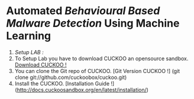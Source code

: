 # Automated *Behavioural Based Malware Detection* Using Machine Learning 

1. *Setup LAB :*
  1. To Setup Lab you have to download CUCKOO an opensource sandbox. [Download CUCKOO !](http://www.cuckoosandbox.org/download.html)
  2. You can clone the Git repo of CUCKOO. [Git Version CUCKOO !] (git clone git://github.com/cuckoobox/cuckoo.git)
  3. Install the CUCKOO. [Installation Guide !] (http://docs.cuckoosandbox.org/en/latest/installation/)
